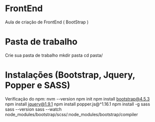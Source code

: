 # FrontEnd
Aula de criação de FrontEnd ( BootStrap ) 

# Pasta de trabalho
Crie sua pasta de trabalho
mkdir pasta
cd pasta/

# Instalações (Bootstrap, Jquery, Popper e SASS)
Verificação do npm:  nvm --version
npm init
npm install bootstrap@4.5.3
npm install jquery@1.9.1
npm install popper.js@^1.16.1
npm install -g sass
sass --version
sass --watch node_modules/bootstrap/scss/:node_modules/bootstrap/compiler
